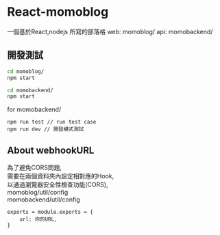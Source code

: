 # React-momoblog
一個基於React,nodejs 所寫的部落格
web:
momoblog/
api:
momobackend/

## 開發測試
```bash
cd momoblog/
npm start
```
```bash
cd momobackend/
npm start
```

for momobackend/
```
npm run test // run test case
npm run dev // 開發模式測試
```

## About webhookURL
為了避免CORS問題, <br />
需要在兩個資料夾內設定相對應的Hook, <br />
以通過瀏覽器安全性檢查功能(CORS), <br />
momoblog/util/config <br />
momobackend/util/config <br />
```
exports = module.exports = {
    url: 你的URL,
}
```

